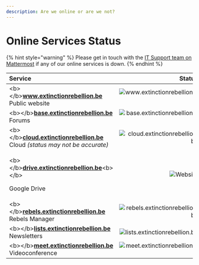 ```yaml
---
description: Are we online or are we not?
---
```


# Online Services Status

{% hint style="warning" %}
Please get in touch with the [IT Support team on Mattermost](https://organise.earth/xrbelgium/channels/it-support) if any of our online services is down.
{% endhint %}

<table>
  <thead>
    <tr>
      <th style="text-align:left">Service</th>
      <th style="text-align:right">Status</th>
    </tr>
  </thead>
  <tbody>
    <tr>
      <td style="text-align:left">&lt;b&gt;&lt;/b&gt;<a href="https://www.extinctionrebellion.be"><b>www.extinctionrebellion.be</b></a>
        <br
        />Public website</td>
      <td style="text-align:right">
        <img src="https://img.shields.io/website/https/www.extinctionrebellion.be?down_color=red&amp;down_message=offline&amp;label=is&amp;style=flat-square&amp;up_color=green&amp;up_message=online"
        alt="www.extinctionrebellion.be" />
      </td>
    </tr>
    <tr>
      <td style="text-align:left">&lt;b&gt;&lt;/b&gt;<a href="https://base.extinctionrebellion.be"><b>base.extinctionrebellion.be</b></a>
        <br
        />Forums</td>
      <td style="text-align:right">
        <img src="https://img.shields.io/website/https/base.extinctionrebellion.be?down_color=red&amp;down_message=offline&amp;label=is&amp;style=flat-square&amp;up_color=green&amp;up_message=online"
        alt="base.extinctionrebellion.be" />
      </td>
    </tr>
    <tr>
      <td style="text-align:left">&lt;b&gt;&lt;/b&gt;<a href="https://cloud.extinctionrebellion.be"><b>cloud.extinctionrebellion.be</b></a>
        <br
        />Cloud <em>(status may not be accurate)</em>
      </td>
      <td style="text-align:right">
        <img src="https://img.shields.io/website/https/cloud.extinctionrebellion.be?down_color=red&amp;down_message=offline&amp;label=is&amp;style=flat-square&amp;up_color=green&amp;up_message=online"
        alt="cloud.extinctionrebellion.be" />
      </td>
    </tr>
    <tr>
      <td style="text-align:left">
        <p>&lt;b&gt;&lt;/b&gt;<a href="https://drive.extinctionrebellion.be"><b>drive.extinctionrebellion.be</b></a>&lt;b&gt;&lt;/b&gt;</p>
        <p>Google Drive</p>
      </td>
      <td style="text-align:right">
        <img src="https://img.shields.io/website/https/drive.extinctionrebellion.be?down_color=red&amp;down_message=offline&amp;label=is&amp;style=flat-square&amp;up_color=green&amp;up_message=online"
        alt="Website" />
      </td>
    </tr>
    <tr>
      <td style="text-align:left">&lt;b&gt;&lt;/b&gt;<a href="https://rebels.extinctionrebellion.be"><b>rebels.extinctionrebellion.be</b></a>
        <br
        />Rebels Manager</td>
      <td style="text-align:right">
        <img src="https://img.shields.io/website/https/rebels.extinctionrebellion.be?down_color=red&amp;down_message=offline&amp;label=is&amp;style=flat-square&amp;up_color=green&amp;up_message=online"
        alt="rebels.extinctionrebellion.be" />
      </td>
    </tr>
    <tr>
      <td style="text-align:left">&lt;b&gt;&lt;/b&gt;<a href="https://lists.extinctionrebellion.be"><b>lists.extinctionrebellion.be</b></a>
        <br
        />Newsletters</td>
      <td style="text-align:right">
        <img src="https://img.shields.io/website/https/lists.extinctionrebellion.be?down_color=red&amp;down_message=offline&amp;label=is&amp;style=flat-square&amp;up_color=green&amp;up_message=online"
        alt="lists.extinctionrebellion.be" />
      </td>
    </tr>
    <tr>
      <td style="text-align:left">&lt;b&gt;&lt;/b&gt;<a href="https://meet.extinctionrebellion.be"><b>meet.extinctionrebellion.be</b></a>
        <br
        />Videoconference</td>
      <td style="text-align:right">
        <img src="https://img.shields.io/website/https/meet.extinctionrebellion.be?down_color=red&amp;down_message=offline&amp;label=is&amp;style=flat-square&amp;up_color=green&amp;up_message=online"
        alt="meet.extinctionrebellion.be" />
      </td>
    </tr>
  </tbody>
</table>